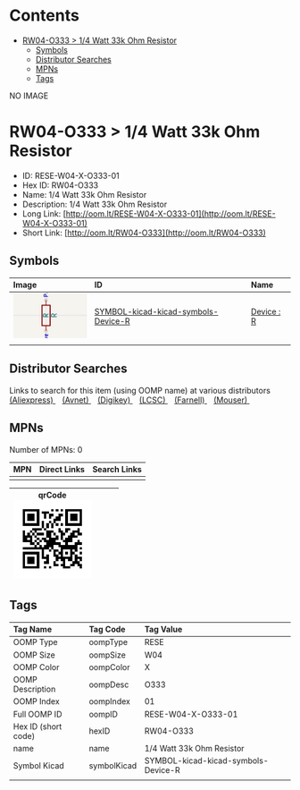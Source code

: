 



Contents
========

* [RW04-O333 > 1/4 Watt 33k Ohm Resistor](#rw04-o333--14-watt-33k-ohm-resistor)
	* [Symbols](#symbols)
	* [Distributor Searches](#distributor-searches)
	* [MPNs](#mpns)
	* [Tags](#tags)
  
NO IMAGE  
# RW04-O333 > 1/4 Watt 33k Ohm Resistor

- ID: RESE-W04-X-O333-01
- Hex ID: RW04-O333
- Name: 1/4 Watt 33k Ohm Resistor
- Description: 1/4 Watt 33k Ohm Resistor
- Long Link: [http://oom.lt/RESE-W04-X-O333-01](http://oom.lt/RESE-W04-X-O333-01)
- Short Link: [http://oom.lt/RW04-O333](http://oom.lt/RW04-O333)

## Symbols
  

|Image|ID|Name|
| :--- | :--- | :--- |
|[![](https://raw.githubusercontent.com/oomlout/oomlout_OOMP_eda_V2/main/SYMBOL/kicad/kicad-symbols/Device/R/image_140.png)](https://github.com/oomlout/oomlout_OOMP_eda_V2/tree/main/SYMBOL/kicad/kicad-symbols/Device/R/)|[SYMBOL-kicad-kicad-symbols-Device-R](https://github.com/oomlout/oomlout_OOMP_eda_V2/tree/main/SYMBOL/kicad/kicad-symbols/Device/R/)|[Device : R](https://github.com/oomlout/oomlout_OOMP_eda_V2/tree/main/SYMBOL/kicad/kicad-symbols/Device/R/)|
||||

## Distributor Searches
  
Links to search for this item (using OOMP name) at various distributors  
[(Aliexpress) ](https://www.aliexpress.com/wholesale?SearchText=11171/4+Watt+33k+Ohm+Resistor)&nbsp;&nbsp;&nbsp;[(Avnet) ](https://www.avnet.com/shop/us/search/1/4+Watt+33k+Ohm+Resistor)&nbsp;&nbsp;&nbsp;[(Digikey) ](https://www.digikey.co.uk/en/products/result?s=1/4+Watt+33k+Ohm+Resistor)&nbsp;&nbsp;&nbsp;[(LCSC) ](https://www.lcsc.com/search?q=1/4+Watt+33k+Ohm+Resistor)&nbsp;&nbsp;&nbsp;[(Farnell) ](https://uk.farnell.com/search?st=1/4+Watt+33k+Ohm+Resistor)&nbsp;&nbsp;&nbsp;[(Mouser) ](https://www.mouser.com/c/?q=1/4+Watt+33k+Ohm+Resistor)&nbsp;&nbsp;&nbsp;
## MPNs
  
Number of MPNs: 0  

|MPN|Direct Links|Search Links|
| :--- | :--- | :--- |
||||
  

|qrCode<br>[![](https://raw.githubusercontent.com/oomlout/oomlout_OOMP_parts_V2/main/RESE/W04/X/O333/01/qrCode_140.png)](https://github.com/oomlout/oomlout_OOMP_parts_V2/tree/main/RESE/W04/X/O333/01/qrCode.png)||||
| :---: | :---: | :---: | :---: |

## Tags
  

|Tag Name|Tag Code|Tag Value|
| :--- | :--- | :--- |
|OOMP Type|oompType|RESE|
|OOMP Size|oompSize|W04|
|OOMP Color|oompColor|X|
|OOMP Description|oompDesc|O333|
|OOMP Index|oompIndex|01|
|Full OOMP ID|oompID|RESE-W04-X-O333-01|
|Hex ID (short code)|hexID|RW04-O333|
|name|name|1/4 Watt 33k Ohm Resistor|
|Symbol Kicad|symbolKicad|SYMBOL-kicad-kicad-symbols-Device-R|
||||
